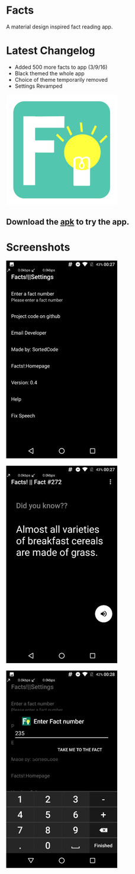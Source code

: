 # Facts
A material design inspired fact reading app.


# Latest Changelog
- Added 500 more facts to app (3/9/16)
- Black themed the whole app
- Choice of theme temporarily removed
- Settings Revamped


<img src="https://github.com/visnkmr/Facts/blob/master/app/src/main/ic_launcher-web.png" width="300">

## Download the [apk](https://github.com/visnkmr/Facts_final/raw/master/facts_0.7.apk) to try the app.

# Screenshots
<img src="https://github.com/visnkmr/Facts/blob/master/Screenshots/photo_2016-08-21_16-29-53.jpg" width="300"><br/><br/>
<img src="https://github.com/visnkmr/Facts/blob/master/Screenshots/photo_2016-08-21_16-30-00.jpg" width="300"><br/><br/>
<img src="https://github.com/visnkmr/Facts/blob/master/Screenshots/photo_2016-08-21_16-30-03.jpg" width="300">

